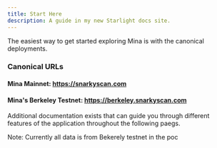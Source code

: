 ```yaml
---
title: Start Here
description: A guide in my new Starlight docs site.
---
```


The easiest way to get started exploring Mina is with the canonical deployments.

### Canonical URLs

#### Mina Mainnet: <https://snarkyscan.com>

#### Mina's Berkeley Testnet: <https://berkeley.snarkyscan.com>

Additional documentation exists that can guide you through different features of the application throughout the following paegs.

Note: Currently all data is from Bekerely testnet in the poc
